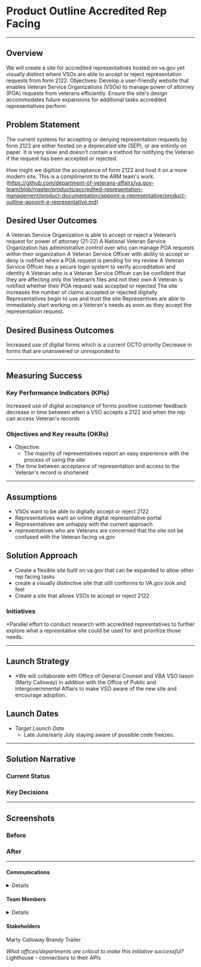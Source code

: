
# Product Outline Accredited Rep Facing

---

## Overview
We will create a site for accredited representatives hosted on va.gov yet visually distinct where VSOs are able to accept or reject representation requests from form 2122.
Objectives:
Develop a user-friendly website that enables Veteran Service Organizations (VSOs) to manage power of attorney (POA) requests from veterans efficiently.
Ensure the site's design accommodates future expansions for additional tasks accredited representatives perform


## Problem Statement
The current systems for accepting or denying representation requests by form 2122 are either hosted on a deprecated site (SEP), or are entirely on paper. It is very slow and doesn't contain a method for notifying the Veteran if the request has been accepted or rejected.

How might we digitize the acceptance of form 2122 and host it on a more modern site. This is a complimennt to the ARM team's work. (https://github.com/department-of-veterans-affairs/va.gov-team/blob/master/products/accredited-representation-management/product-documentation/appoint-a-representative/product-outline-appoint-a-representative.md)
 
## Desired User Outcomes
A Veteran Service Organization is able to accept or reject a Veteran’s request for power of attorney (21-22) 
A National Veteran Service Organization has administrative control over who can manage POA requests within their organization
A Veteran Service Officer with ability to accept or deny is notified when a  POA request is pending for my review 
A Veteran Service Officer has a secure login system to verify accreditation and identity 
A Veteran who is a Veteran Service Officer can be confident that they are affecting only the Veteran’s files and not their own
A Veteran is notified whether their POA request was accepted or rejected 
The site increases the number of claims accepted or rejected digitally
Representatives begin to use and trust the site
Representives are able to immediately start working on a Veteran's needs as soon as they accept the representation request.


## Desired Business Outcomes
Increased use of digital forms which is a current OCTO priority
Decrease in forms that are unanswered or unresponded to



---
## Measuring Success


### Key Performance Indicators (KPIs)
Increased use of digital acceptance of forms
positive customer feedback
decrease in time between when a VSO accepts a 2122 and when the rep can access Veteran's records



### Objectives and Key results (OKRs)

- Objective:
  - The majority of representatives report an easy experience with the process of using the site
 - The time between acceptance of representation and access to the Veteran's record is shortened
  


---

## Assumptions
- VSOs want to be able to digitally accept or reject 2122
- Representatives want an online digital representative portal
- Representatives are unhappy with the current approach
- representatives who are Veterans are concerned that the site not be confused with the Veteran facing va.gov

## Solution Approach

- Create a flexible site built on va.gov that can be expanded to allow other rep facing tasks
- create a visually distinctive site that still conforms to VA.gov look and feel
- Create a site that allows VSOs to accept or reject 2122

### Initiatives
*Parallel effort to conduct research with accredited represntatives to further explore what a represntative site could be used for and prioritize those needs. 

--- 

## Launch Strategy
- *We will collaborate with Office of General Counsel and VBA VSO liason (Marty Calloway) in addition with the Office of Public and Intergovernmental Affairs to make VSO aware of the new site and encourage adoption.

## Launch Dates
- *Target Launch Date*
  - Late June/early July staying aware of possible code freezes.


---

## Solution Narrative

### Current Status

### Key Decisions

---
   
## Screenshots

### Before

### After

---

#### Communications

<details>

- Team Name: Accredited Representative Facing
- GitHub Label: 
- Slack channel: 


</details>

#### Team Members

<details>
 
 - DEPO Lead: Jennifer Bertsch
 - PM: Rivka Gates
 - Engineering: Derrick Ellerbie, Emily Gullo, Gabriel Zurita, Jesse Cohn, Oren Mittman, William Phelps
 - Research/Design: Kara Sanchez, Rebecca Blakiston, Renata Keck
 
</details>


#### Stakeholders

Marty Calloway
Brandy Trailer

 
_What offices/departments are critical to make this initiative successful?_
 Lighthouse - connections to their APIs
</details>
